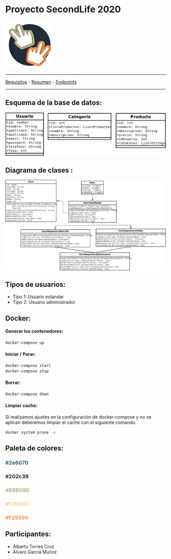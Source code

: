 # Proyecto SecondLife 2020
![Logo](docs/Logotipo/Logo-min.png)

---

[Requisitos](docs/requisitos.md) -
[Resumen](docs/resumen.md) - 
[Endpoints](docs/endpoints.md) 

---
  
## Esquema de la base de datos:

![Esquema](docs/Esquema&#32;DB/baseDatosEsquema.png)

## Diagrama de clases :

![Diagrama](docs/DiagramaClases/DiagramaClases.png)

## Tipos de usuarios:

- Tipo 1: Usuario estandar
- Tipo 2: Usuario administrador

## Docker:

#### Generar los contenedores:
```bash
docker-compose up
```

#### Iniciar / Parar:
```bash
docker-compose start
docker-compose stop
```

#### Borrar:
```bash
docker-compose down
```

#### Limpiar cache:
Si realizamos ajustes en la configuración de docker-compose y no se aplican deberemos limpiar el cache con el siguiente comando.
```bash
docker system prune -a
```

## Paleta de colores:

<h3 style="color: #2e6070">#2e6070</h3>
<h3 style="color: #202c39">#202c39</h3>
<h3 style="color: #B8B08D">#B8B08D</h3>
<h3 style="color: #F2D492">#F2D492</h3>
<h3 style="color: #F29559">#F29559</h3>

## Participantes:

- Alberto Torres Cruz
- Álvaro García Muñoz 

